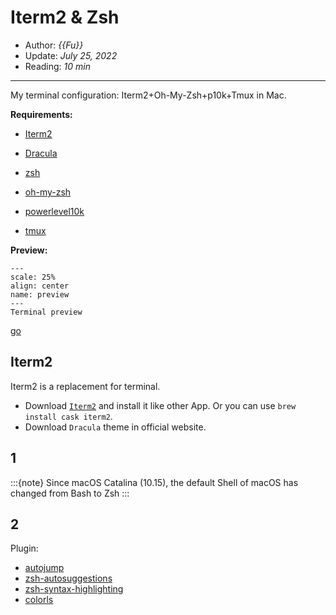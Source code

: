 # Iterm2 & Zsh

- Author: *{{Fu}}*
- Update: *July 25, 2022*
- Reading: *10 min*

---

My terminal configuration: Iterm2+Oh-My-Zsh+p10k+Tmux in Mac.

**Requirements:**
- [Iterm2](https://iterm2.com/)
- [Dracula](https://draculatheme.com/)
- [zsh](https://www.zsh.org/)
- [oh-my-zsh](https://github.com/ohmyzsh/ohmyzsh)
- [powerlevel10k](https://github.com/romkatv/powerlevel10k)

- [tmux](https://github.com/tmux/tmux)


**Preview:**




```{figure} ./img/Iterm2-Zsh-1.jpg
---
scale: 25%
align: center
name: preview
---
Terminal preview
```


[go](preview)


## Iterm2
Iterm2 is a replacement for terminal.

- Download [`Iterm2`](https://iterm2.com/) and install it like other App. Or you can use `brew install cask iterm2`.
- Download `Dracula` theme in official website.



## 1

:::{note}
Since macOS Catalina (10.15), the default Shell of macOS has changed from Bash to Zsh
:::



## 2
Plugin:

- [autojump](https://github.com/wting/autojump)
- [zsh-autosuggestions](https://github.com/zsh-users/zsh-autosuggestions)
- [zsh-syntax-highlighting](https://github.com/zsh-users/zsh-syntax-highlighting)
- [colorls](https://github.com/athityakumar/colorls)